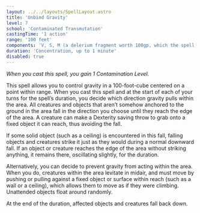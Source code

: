 ```yaml
---
layout: ../../layouts/SpellLayout.astro
title: 'Unbind Gravity'
level: 7
school: 'Contaminated Transmutation'
castingTime: '1 action'
range: '100 feet'
components: 'V, S, M (a delerium fragment worth 100gp, which the spell consumes)'
duration: 'Concentration, up to 1 minute'
disabled: true
---
```


*When you cast this spell, you gain 1 Contamination Level.*

This spell allows you to control gravity in a 100-foot-cube centered on a point within range. When you cast this spell and at the start of each of your turns for the spell’s duration, you decide which direction gravity pulls within the area. All creatures and objects that aren’t somehow anchored to the ground in the area fall in the direction you choose until they reach the edge of the area. A creature can make a Dexterity saving throw to grab onto a fixed object it can reach, thus avoiding the fall.

If some solid object (such as a ceiling) is encountered in this fall, falling objects and creatures strike it just as they would during a normal downward fall. If an object or creature reaches the edge of the area without striking anything, it remains there, oscillating slightly, for the duration.

Alternatively, you can decide to prevent gravity from acting within the area. When you do, creatures within the area levitate in midair, and must move by pushing or pulling against a fixed object or surface within reach (such as a wall or a ceiling), which allows them to move as if they were climbing. Unattended objects float around randomly.

At the end of the duration, affected objects and creatures fall back down.